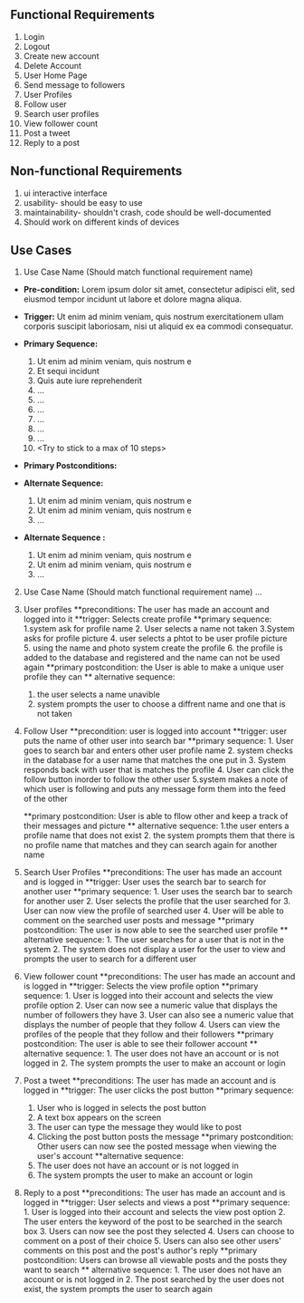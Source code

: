 ## Functional Requirements

1. Login
2. Logout
3. Create new account
4. Delete Account
5. User Home Page
6. Send message to followers
7. User Profiles
8.  Follow user
9. Search user profiles
10. View follower count
11. Post a tweet
12. Reply to a post

## Non-functional Requirements

1. ui interactive interface
2. usability- should be easy to use
3. maintainability- shouldn't crash, code should be well-documented
4. Should work on different kinds of devices

## Use Cases

1. Use Case Name (Should match functional requirement name)
- **Pre-condition:** <can be a list or short description> Lorem ipsum dolor sit amet, consectetur adipisci elit, sed eiusmod tempor incidunt ut labore et dolore magna aliqua.

- **Trigger:** <can be a list or short description> Ut enim ad minim veniam, quis nostrum exercitationem ullam corporis suscipit laboriosam, nisi ut aliquid ex ea commodi consequatur.

- **Primary Sequence:**

  1. Ut enim ad minim veniam, quis nostrum e
  2. Et sequi incidunt
  3. Quis aute iure reprehenderit
  4. ...
  5. ...
  6. ...
  7. ...
  8. ...
  9. ...
  10. <Try to stick to a max of 10 steps>

- **Primary Postconditions:** <can be a list or short description>

- **Alternate Sequence:** <you can have more than one alternate sequence to describe multiple issues that may arise>

  1. Ut enim ad minim veniam, quis nostrum e
  2. Ut enim ad minim veniam, quis nostrum e
  3. ...

- **Alternate Sequence <optional>:** <you can have more than one alternate sequence to describe multiple issues that may arise>

  1. Ut enim ad minim veniam, quis nostrum e
  2. Ut enim ad minim veniam, quis nostrum e
  3. ...
2. Use Case Name (Should match functional requirement name)
   ...
1. User profiles
    **preconditions: The user has made an account and logged into it
    **trigger: Selects create profile
    **primary sequence:
	1.system ask for profile name
	2. User selects a name not taken
	3.System asks for profile picture
	4. user selects a phtot to be user profile picture
	5. using the name and photo system create the profile
	6. the profile is added to the database and registered and the name can not be used again
     **primary postcondition: the User is able to make a unique user profile they can
     ** alternative sequence:
	1. the user selects a name unavible
	2. system prompts the user to choose a diffrent name and one that is not taken

2. Follow User
	**precondition: user is logged into account
	**trigger: user puts the name of other user into search bar
	**primary sequence:
		1. User goes to search bar and enters other user profile name
		2. system checks in the database for a user name that matches the one put in
		3. System responds back with user that is matches the profile
		4. User can click the follow button inorder to follow the other user
		5.system makes a note of which user is following and puts any message form them into the feed of the other

	**primary postcondition: User is able to fllow other and keep a track of their messages and picture
	** alternative sequence:
		1.the user enters a profile name that does not exist
		2. the system prompts them that there is no profile name that matches and they can search again for another name

3. Search User Profiles
    **preconditions: The user has made an account and is logged in
    **trigger: User uses the search bar to search for another user
    **primary sequence:
        1. User uses the search bar to search for another user
        2. User selects the profile that the user searched for
        3. User can now view the profile of searched user
        4. User will be able to comment on the searched user posts and message
     **primary postcondition: The user is now able to see the searched user profile
     ** alternative sequence:
        1. The user searches for a user that is not in the system
        2. The system does not display a user for the user to view and prompts the user to search for a different user

4. View follower count
    **preconditions: The user has made an account and is logged in
    **trigger: Selects the view profile option
    **primary sequence:
        1. User is logged into their account and selects the view profile option
        2. User can now see a numeric value that displays the number of followers they have
        3. User can also see a numeric value that displays the number of people that they follow
        4. Users can view the profiles of the people that they follow and their followers
     **primary postcondition: The user is able to see their follower account
     ** alternative sequence:
        1. The user does not have an account or is not logged in
        2. The system prompts the user to make an account or login

5. Post a tweet
    **preconditions: The user has made an account and is logged in
    **trigger: The user clicks the post button
    **primary sequence:
	1. User who is logged in selects the post button
	2. A text box appears on the screen
	3. The user can type the message they would like to post
	4. Clicking the post button posts the message
    **primary postcondition: Other users can now see the posted message when viewing the user's account
    **alternative sequence:
	1. The user does not have an account or is not logged in
	2. The system prompts the user to make an account or login

6. Reply to a post
    **preconditions: The user has made an account and is logged in
    **trigger: User selects and views a post
    **primary sequence:
        1. User is logged into their account and selects the view post option
        2. The user enters the keyword of the post to be searched in the search box
        3. Users can now see the post they selected
        4. Users can choose to comment on a post of their choice
        5. Users can also see other users' comments on this post and the post's author's reply
    **primary postcondition: Users can browse all viewable posts and the posts they want to search
    ** alternative sequence:
        1. The user does not have an account or is not logged in
        2. The post searched by the user does not exist, the system prompts the user to search again
